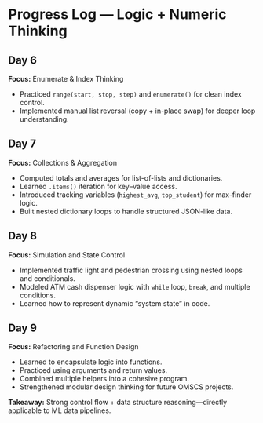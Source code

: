 # Progress Log — Logic + Numeric Thinking

## Day 6
**Focus:** Enumerate & Index Thinking  
- Practiced `range(start, stop, step)` and `enumerate()` for clean index control.
- Implemented manual list reversal (copy + in-place swap) for deeper loop understanding.

## Day 7
**Focus:** Collections & Aggregation  
- Computed totals and averages for list-of-lists and dictionaries.
- Learned `.items()` iteration for key–value access.
- Introduced tracking variables (`highest_avg`, `top_student`) for max-finder logic.
- Built nested dictionary loops to handle structured JSON-like data.

## Day 8
**Focus:** Simulation and State Control  
- Implemented traffic light and pedestrian crossing using nested loops and conditionals.  
- Modeled ATM cash dispenser logic with `while` loop, `break`, and multiple conditions.  
- Learned how to represent dynamic “system state” in code.

## Day 9
**Focus:** Refactoring and Function Design  
- Learned to encapsulate logic into functions.  
- Practiced using arguments and return values.  
- Combined multiple helpers into a cohesive program.  
- Strengthened modular design thinking for future OMSCS projects.

**Takeaway:** Strong control flow + data structure reasoning—directly applicable to ML data pipelines.